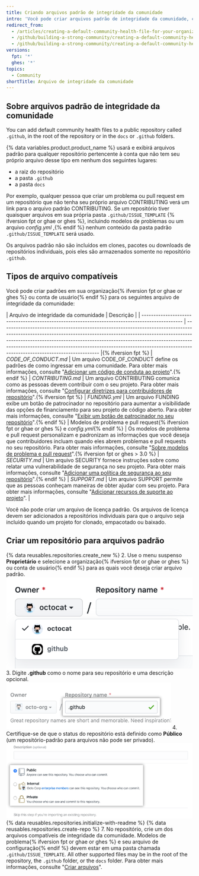 ```yaml
---
title: Criando arquivos padrão de integridade da comunidade
intro: 'Você pode criar arquivos padrão de integridade da comunidade, como CONTRIBUTING e CODE_OF_CONDUCT. Os arquivos padrão serão usados para qualquer repositório pertencente à conta que não contém seu próprio arquivo desse tipo.'
redirect_from:
  - /articles/creating-a-default-community-health-file-for-your-organization
  - /github/building-a-strong-community/creating-a-default-community-health-file-for-your-organization
  - /github/building-a-strong-community/creating-a-default-community-health-file
versions:
  fpt: '*'
  ghes: '*'
topics:
  - Community
shortTitle: Arquivo de integridade da comunidade
---
```


## Sobre arquivos padrão de integridade da comunidade

You can add default community health files to a public repository called `.github`, in the root of the repository or in the `docs` or `.github` folders.

{% data variables.product.product_name %} usará e exibirá arquivos padrão para qualquer repositório pertencente à conta que não tem seu próprio arquivo desse tipo em nenhum dos seguintes lugares:
- a raiz do repositório
- a pasta `.github`
- a pasta `docs`

Por exemplo, qualquer pessoa que criar um problema ou pull request em um repositório que não tenha seu próprio arquivo CONTRIBUTING verá um link para o arquivo padrão CONTRIBUTING. Se um repositório tiver quaisquer arquivos em sua própria pasta `.github/ISSUE_TEMPLATE` {% ifversion fpt or ghae or ghes %}, incluindo modelos de problemas ou um arquivo *config.yml* ,{% endif %} nenhum conteúdo da pasta padrão `.github/ISSUE_TEMPLATE` será usado.

Os arquivos padrão não são incluídos em clones, pacotes ou downloads de repositórios individuais, pois eles são armazenados somente no repositório `.github`.

## Tipos de arquivo compatíveis

Você pode criar padrões em sua organização{% ifversion fpt or ghae or ghes %} ou conta de usuário{% endif %} para os seguintes arquivo de integridade da comunidade:

| Arquivo de integridade da comunidade                                                            | Descrição                                                                                                                                                                                                                                                                                                                                                         |
| ----------------------------------------------------------------------------------------------- | ----------------------------------------------------------------------------------------------------------------------------------------------------------------------------------------------------------------------------------------------------------------------------------------------------------------------------------------------------------------- |{% ifversion fpt %}
| *CODE_OF_CONDUCT.md*                                                                          | Um arquivo CODE_OF_CONDUCT define os padrões de como ingressar em uma comunidade. Para obter mais informações, consulte "[Adicionar um código de conduta ao projeto](/articles/adding-a-code-of-conduct-to-your-project/)".{% endif %}
| *CONTRIBUTING.md*                                                                               | Um arquivo CONTRIBUTING comunica como as pessoas devem contribuir com o seu projeto. Para obter mais informações, consulte "[Configurar diretrizes para contribuidores de repositório](/articles/setting-guidelines-for-repository-contributors/)".{% ifversion fpt %}
| *FUNDING.yml*                                                                                   | Um arquivo FUNDING exibe um botão de patrocinador no repositório para aumentar a visibilidade das opções de financiamento para seu projeto de código aberto. Para obter mais informações, consulte "[Exibir um botão de patrocinador no seu repositório](/articles/displaying-a-sponsor-button-in-your-repository)".{% endif %}
| Modelos de problema e pull request{% ifversion fpt or ghae or ghes %} e *config.yml*{% endif %} | Os modelos de problema e pull request personalizam e padronizam as informações que você deseja que contribuidores incluam quando eles abrem problemas e pull requests no seu repositório. Para obter mais informações, consulte "[Sobre modelos de problema e pull request](/articles/about-issue-and-pull-request-templates/)".{% ifversion fpt or ghes > 3.0 %}
| *SECURITY.md*                                                                                   | Um arquivo SECURITY fornece instruções sobre como relatar uma vulnerabilidade de segurança no seu projeto. Para obter mais informações, consulte "[Adicionar uma política de segurança ao seu repositório](/code-security/getting-started/adding-a-security-policy-to-your-repository)".{% endif %}
| *SUPPORT.md*                                                                                    | Um arquivo SUPPORT permite que as pessoas conheçam maneiras de obter ajudar com seu projeto. Para obter mais informações, consulte "[Adicionar recursos de suporte ao projeto](/articles/adding-support-resources-to-your-project/)".                                                                                                                             |

Você não pode criar um arquivo de licença padrão. Os arquivos de licença devem ser adicionados a repositórios individuais para que o arquivo seja incluído quando um projeto for clonado, empacotado ou baixado.

## Criar um repositório para arquivos padrão

{% data reusables.repositories.create_new %}
2. Use o menu suspenso **Proprietário** e selecione a organização{% ifversion fpt or ghae or ghes %} ou conta de usuário{% endif %} para as quais você deseja criar arquivo padrão. ![Menu suspenso Owner (Proprietário)](/assets/images/help/repository/create-repository-owner.png)
3. Digite **.github** como o nome para seu repositório e uma descrição opcional. ![Campo Create repository (Criar repositório)](/assets/images/help/repository/default-file-repository-name.png)
4. Certifique-se de que o status do repositório está definido como **Público** (um repositório-padrão para arquivos não pode ser privado). ![Botões de opção para selecionar status privado ou público](/assets/images/help/repository/create-repository-public-private.png)
{% data reusables.repositories.initialize-with-readme %}
{% data reusables.repositories.create-repo %}
7. No repositório, crie um dos arquivos compatíveis de integridade da comunidade. Modelos de problema{% ifversion fpt or ghae or ghes %} e seu arquivo de configuração{% endif %} devem estar em uma pasta chamada `.github/ISSUE_TEMPLATE`. All other supported files may be in the root of the repository, the `.github` folder, or the `docs` folder. Para obter mais informações, consulte "[Criar arquivos](/articles/creating-new-files/)".
